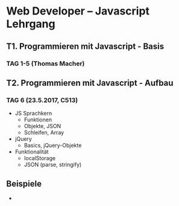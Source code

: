 #  Web Developer – Javascript Lehrgang
## T1. Programmieren mit Javascript - Basis
### TAG 1-5 (Thomas Macher)

## T2. Programmieren mit Javascript - Aufbau
### TAG 6 (23.5.2017, C513)
- JS Sprachkern
  * Funktionen
  * Objekte, JSON
  * Schleifen, Array
- jQuery
  * Basics, jQuery-Objekte  
- Funktionalität
  * localStorage
  * JSON (parse, stringify)

Beispiele
- 
-
